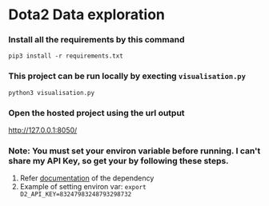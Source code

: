 # Dota2 Data exploration

### Install all the requirements by this command
```
pip3 install -r requirements.txt
```

### This project can be run locally by execting `visualisation.py`
```
python3 visualisation.py
```

### Open the hosted project using the url output
http://127.0.0.1:8050/

### Note: You must set your environ variable before running. I can't share my API Key, so get your by following these steps.
1.  Refer [documentation](http://dota2api.readthedocs.io/en/latest/installation.html) of the dependency
2.  Example of setting environ var: `export D2_API_KEY=83247983248793298732`
